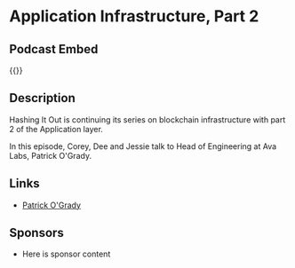 # Application Infrastructure, Part 2


## Podcast Embed
{{<podcast-embed url="https://player.simplecast.com/ac22910b-3633-4a13-880c-b74f0773016c?dark=false&color=EE6E04">}}


## Description
Hashing It Out is continuing its series on blockchain infrastructure with part 2 of the Application layer.

In this episode, Corey, Dee and Jessie talk to Head of Engineering at Ava Labs, Patrick O'Grady.

## Links 
- [Patrick O'Grady](https://twitter.com/_patrickogrady?lang=en)

## Sponsors
- Here is sponsor content
